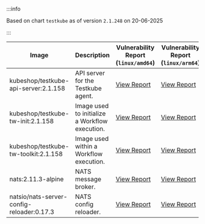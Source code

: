 :::info

Based on chart `testkube` as of version `2.1.248` on 20-06-2025

:::

| Image | Description | Vulnerability Report (`linux/amd64`) | Vulnerability Report (`linux/arm64`) | Docker Image |
|-------|-------------|----------------------------------------|----------------------------------------|--------------|
| kubeshop/testkube-api-server:2.1.158 | API server for the Testkube agent. | [View Report](./testkube-api-server-2.1.158_linux_amd64.md) | [View Report](./testkube-api-server-2.1.158_linux_arm64.md) | [View Image](https://hub.docker.com/layers/kubeshop/testkube-api-server/2.1.158/images/sha256-0ced6f7d31fbb8c044d2c6f92cd8a2b4960d1dd0565434be18229efabfbd9506?context=explore) |
| kubeshop/testkube-tw-init:2.1.158 | Image used to initialize a Workflow execution. | [View Report](./testkube-tw-init-2.1.158_linux_amd64.md) | [View Report](./testkube-tw-init-2.1.158_linux_arm64.md) | [View Image](https://hub.docker.com/layers/kubeshop/testkube-tw-init/2.1.158/images/sha256-495a7011a15f14cbe5808abbbc7b7170a27461f0a8d92a036fdc0c40ee08441c?context=explore) |
| kubeshop/testkube-tw-toolkit:2.1.158 | Image used within a Workflow execution. | [View Report](./testkube-tw-toolkit-2.1.158_linux_amd64.md) | [View Report](./testkube-tw-toolkit-2.1.158_linux_arm64.md) | [View Image](https://hub.docker.com/layers/kubeshop/testkube-tw-toolkit/2.1.158/images/sha256-996ff90fc0e6f923173b39ff708511e4ed253de9f5dd86ba4746a7630371f16f?context=explore) |
| nats:2.11.3-alpine | NATS message broker. | [View Report](./nats-2.11.3-alpine_linux_amd64.md) | [View Report](./nats-2.11.3-alpine_linux_arm64.md) | [View Image](https://hub.docker.com/layers/library/nats/2.11.3-alpine/images/sha256-f6be324fcee27f2a91178d74f77bb4ba3e5a9d2e72ba7d6871f45d14aadca40a?context=explore) |
| natsio/nats-server-config-reloader:0.17.3 | NATS config reloader. | [View Report](./nats-server-config-reloader-0.17.3_linux_amd64.md) | [View Report](./nats-server-config-reloader-0.17.3_linux_arm64.md) | [View Image](https://hub.docker.com/layers/natsio/nats-server-config-reloader/0.17.3/images/sha256-6798c689cca8a98f34e57db124abe46c81edf9bfb02d54ad85da60d0e41ef592?context=explore) |
